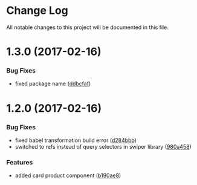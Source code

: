 # Change Log

All notable changes to this project will be documented in this file.

<a name="1.3.0"></a>
# 1.3.0 (2017-02-16)


### Bug Fixes

* fixed package name ([ddbcfaf](https://github.com/SUI-Components/sui-components/commit/ddbcfaf))



<a name="1.2.0"></a>
# 1.2.0 (2017-02-16)


### Bug Fixes

* fixed babel transformation build error ([d284bbb](https://github.com/SUI-Components/sui-components/commit/d284bbb))
* switched to refs instead of query selectors in swiper library ([980a458](https://github.com/SUI-Components/sui-components/commit/980a458))


### Features

* added card product component ([b190ae8](https://github.com/SUI-Components/sui-components/commit/b190ae8))



